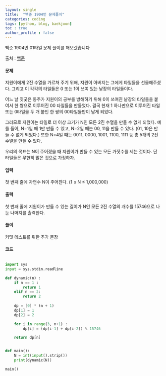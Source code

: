 ```yaml
---
layout: single
title:  "백준 1904번 문제풀이"
categories: coding
tags: [python, blog, baekjoon] 
toc : true
author_profile : false 
---
```


백준 1904번 01타일 문제 풀이를 해보겠습니다
 
출처 : [백준](https://www.acmicpc.net/problem/1904)
#### 문제
지원이에게 2진 수열을 가르쳐 주기 위해, 지원이 아버지는 그에게 타일들을 선물해주셨다. 그리고 이 각각의 타일들은 0 또는 1이 쓰여 있는 낱장의 타일들이다.

어느 날 짓궂은 동주가 지원이의 공부를 방해하기 위해 0이 쓰여진 낱장의 타일들을 붙여서 한 쌍으로 이루어진 00 타일들을 만들었다. 결국 현재 1 하나만으로 이루어진 타일 또는 0타일을 두 개 붙인 한 쌍의 00타일들만이 남게 되었다.

그러므로 지원이는 타일로 더 이상 크기가 N인 모든 2진 수열을 만들 수 없게 되었다. 예를 들어, N=1일 때 1만 만들 수 있고, N=2일 때는 00, 11을 만들 수 있다. (01, 10은 만들 수 없게 되었다.) 또한 N=4일 때는 0011, 0000, 1001, 1100, 1111 등 총 5개의 2진 수열을 만들 수 있다.

우리의 목표는 N이 주어졌을 때 지원이가 만들 수 있는 모든 가짓수를 세는 것이다. 단 타일들은 무한히 많은 것으로 가정하자.

#### 입력
첫 번째 줄에 자연수 N이 주어진다. (1 ≤ N ≤ 1,000,000)

#### 출력
첫 번째 줄에 지원이가 만들 수 있는 길이가 N인 모든 2진 수열의 개수를 15746으로 나눈 나머지를 출력한다.

#### 풀이
커밋 테스트를 위한 추가 문장

#### 코드
```python

import sys
input = sys.stdin.readline

def dynamic(n) :
    if n == 1 :
        return 1
    elif n == 2:
        return 2
    
    dp = [0] * (n + 1)
    dp[1] = 1
    dp[2] = 2

    for i in range(3, n+1) :
        dp[i] = (dp[i-1] + dp[i-2]) % 15746

    return dp[n]


def main():
    N = int(input().strip())
    print(dynamic(N))

main()
    
```
